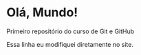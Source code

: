 # Olá, Mundo!
 Primeiro repositório do curso de Git e GitHub

Essa linha eu modifiquei diretamente  no site.
